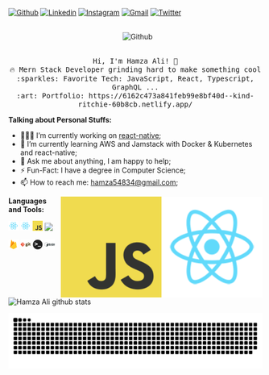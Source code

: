 

[![Github](https://img.shields.io/badge/-Github-000?style=flat&logo=Github&logoColor=white)](https://github.com/hamzaali81/)
[![Linkedin](https://img.shields.io/badge/-LinkedIn-blue?style=flat&logo=Linkedin&logoColor=white)](https://www.linkedin.com/in/hamza-ali-124653162/)
[![Instagram](https://img.shields.io/badge/-Instagram-c13584?style=flat&labelColor=c13584&logo=instagram&logoColor=white)](https://www.instagram.com/hamza_aliofficial81/)
[![Gmail](https://img.shields.io/badge/-Gmail-c14438?style=flat&logo=Gmail&logoColor=white)](mailto:hamza54834@gmail.com)
[![Twitter](https://img.shields.io/badge/-Outlook-0078D4?style=flat&logo=Microsoft-Outlook&logoColor=white)](https://twitter.com/_hamzaahmed81_)
<br />
<br />

  <img width="55%" align="right" alt="Github" src="https://raw.githubusercontent.com/onimur/.github/master/.resources/git-header.svg" />
  <br />
  <br />
  <p align="center">
  <samp>
    Hi, I'm Hamza Ali! 👋 <br>
    🔥 Mern Stack Developer grinding hard to make something cool  <br>
    :sparkles: Favorite Tech: JavaScript, React, Typescript, GraphQL ... <br>
    :art: Portfolio: https://6162c473a841feb99e8bf40d--kind-ritchie-60b8cb.netlify.app/
  </samp>
</p>

  
  
**Talking about Personal Stuffs:**


- 👨🏽‍💻 I’m currently working on [react-native](https://github.com/facebook/react-native);
- 🌱 I’m currently learning AWS and Jamstack with Docker & Kubernetes and react-native; 
- 💬 Ask me about anything, I am happy to help;
- ⚡️ Fun-Fact: I have a degree in Computer Science;
- 📫 How to reach me: hamza54834@gmail.com;



<img height="200" align="right" src="https://raw.githubusercontent.com/github/explore/80688e429a7d4ef2fca1e82350fe8e3517d3494d/topics/react-native/react-native.png">
<img height="200" align="right"  src="https://raw.githubusercontent.com/github/explore/59009b1589a883459c0ae19044e3e7e3ec0c4e0a/topics/javascript/javascript.png">

**Languages and Tools:**  

<code><img height="20" src="https://raw.githubusercontent.com/github/explore/80688e429a7d4ef2fca1e82350fe8e3517d3494d/topics/react-native/react-native.png"></code>
<code><img height="20" src="https://raw.githubusercontent.com/github/explore/80688e429a7d4ef2fca1e82350fe8e3517d3494d/topics/react/react.png"></code>
<code><img height="20" src="https://raw.githubusercontent.com/github/explore/59009b1589a883459c0ae19044e3e7e3ec0c4e0a/topics/javascript/javascript.png"></code>
<code><img height="20" src="https://avatars1.githubusercontent.com/ml/7?s=400&v=4"></code>
<!-- <code><img height="20" src="https://raw.githubusercontent.com/github/explore/80688e429a7d4ef2fca1e82350fe8e3517d3494d/topics/electron/aws.png"></code>
<code><img height="20" src="https://raw.githubusercontent.com/github/explore/80688e429a7d4ef2fca1e82350fe8e3517d3494d/topics/electron/kubernetes.png"></code>
<code><img height="20" src="https://raw.githubusercontent.com/github/explore/80688e429a7d4ef2fca1e82350fe8e3517d3494d/topics/electron/docker.png"></code> -->
<!-- <code><img height="20" src="https://raw.githubusercontent.com/github/explore/80688e429a7d4ef2fca1e82350fe8e3517d3494d/topics/electron/graphql.png"></code>
<code><img height="20" src="https://raw.githubusercontent.com/github/explore/80688e429a7d4ef2fca1e82350fe8e3517d3494d/topics/mysql/nosql.png"></code> -->
<code><img height="20" src="https://raw.githubusercontent.com/github/explore/80688e429a7d4ef2fca1e82350fe8e3517d3494d/topics/firebase/firebase.png"></code>
<code><img height="20" src="https://raw.githubusercontent.com/github/explore/80688e429a7d4ef2fca1e82350fe8e3517d3494d/topics/git/git.png"></code>
<code><img height="20" src="https://raw.githubusercontent.com/github/explore/80688e429a7d4ef2fca1e82350fe8e3517d3494d/topics/terminal/terminal.png"></code>
<code><img height="20" src="https://raw.githubusercontent.com/github/explore/80688e429a7d4ef2fca1e82350fe8e3517d3494d/topics/bash/bash.png"></code>

![Hamza Ali github stats](https://github-readme-stats.vercel.app/api?username=hamzaali81&show_icons=true&hide_border=true)

![](https://github.com/Platane/snk/raw/output/github-contribution-grid-snake.svg)
